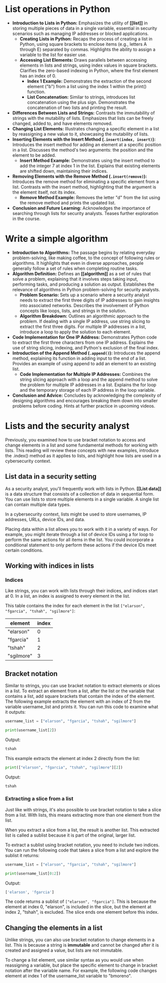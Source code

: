 # List operations in Python

- **Introduction to Lists in Python:** Emphasizes the utility of **[[list]]** in storing multiple pieces of data in a single variable, essential in security scenarios such as managing IP addresses or blocked applications.
	- **Creating Lists in Python:** Recaps the process of creating a list in Python, using square brackets to enclose items (e.g., letters A through E) separated by commas. Highlights the ability to assign a variable to the list for easier use.
	- **Accessing List Elements:** Draws parallels between accessing elements in lists and strings, using index values in square brackets. Clarifies the zero-based indexing in Python, where the first element has an index of 0.
		- **Index 1 Example:** Demonstrates the extraction of the second element ("b") from a list using the index 1 within the print() function.
		- **List Concatenation:** Similar to strings, introduces list concatenation using the plus sign. Demonstrates the concatenation of two lists and printing the result.
- **Differences Between Lists and Strings:** Contrasts the immutability of strings with the mutability of lists. Emphasizes that lists can be freely changed, added to, and have elements removed.
- **Changing List Elements:** Illustrates changing a specific element in a list by reassigning a new value to it, showcasing the mutability of lists.
- **Inserting Elements with the Insert Method (`.insert(index, insert)`):** Introduces the insert method for adding an element at a specific position in a list. Discusses the method's two arguments: the position and the element to be added.
	- **Insert Method Example:** Demonstrates using the insert method to add the integer 7 at index 1 in the list. Explains that existing elements are shifted down, maintaining their indices.
- **Removing Elements with the Remove Method (`.insert(remove)`):** Introduces the remove method for eliminating a specific element from a list. Contrasts with the insert method, highlighting that the argument is the element itself, not its index.
	- **Remove Method Example:** Removes the letter "d" from the list using the remove method and prints the updated list.
- **Conclusion and Future Learning:** Acknowledges the importance of searching through lists for security analysts. Teases further exploration in the course.

# Write a simple algorithm

- **Introduction to Algorithms:** The passage begins by relating everyday problem-solving, like making coffee, to the concept of following rules or algorithms. It highlights that even in diverse approaches, people generally follow a set of rules when completing routine tasks.
- **Algorithm Definition:** Defines an **[[algorithm]]** as a set of rules that solve a problem, explaining that it involves steps taking input, performing tasks, and producing a solution as output. Establishes the relevance of algorithms in Python problem-solving for security analysts.
	- **Problem Scenario:** Sets up a scenario where a security analyst needs to extract the first three digits of IP addresses to gain insights into associated networks. Describes the involvement of Python concepts like loops, lists, and strings in the solution.
	- **Algorithm Breakdown:** Outlines an algorithmic approach to the problem. If dealing with a single IP address, use string slicing to extract the first three digits. For multiple IP addresses in a list, introduce a loop to apply the solution to each element.
- **Code Implementation for One IP Address:** Demonstrates Python code to extract the first three characters from one IP address. Explains the use of string slicing, indexing, and Python's exclusion of the final index.
- **Introduction of the Append Method (`.append()`):** Introduces the append method, explaining its function in adding input to the end of a list. Provides an example of using append to add an element to an existing list.
	- **Code Implementation for Multiple IP Addresses:** Combines the string slicing approach with a loop and the append method to solve the problem for multiple IP addresses in a list. Explains the for loop and the temporary storage of each IP address in the loop variable.
- **Conclusion and Advice:** Concludes by acknowledging the complexity of designing algorithms and encourages breaking them down into smaller problems before coding. Hints at further practice in upcoming videos.

# Lists and the security analyst

Previously, you examined how to use bracket notation to access and change elements in a list and some fundamental methods for working with lists. This reading will review these concepts with new examples, introduce the .index() method as it applies to lists, and highlight how lists are used in a cybersecurity context.

## List data in a security setting

As a security analyst, you'll frequently work with lists in Python. **[[List data]]** is a data structure that consists of a collection of data in sequential form. You can use lists to store multiple elements in a single variable. A single list can contain multiple data types. 

In a cybersecurity context, lists might be used to store usernames, IP addresses, URLs, device IDs, and data.

Placing data within a list allows you to work with it in a variety of ways. For example, you might iterate through a list of device IDs using a for loop to perform the same actions for all items in the list. You could incorporate a conditional statement to only perform these actions if the device IDs meet certain conditions.

## Working with indices in lists

### Indices

Like strings, you can work with lists through their indices, and indices start at 0. In a list, an index is assigned to every element in the list.

This table contains the index for each element in the list `["elarson", "fgarcia", "tshah", "sgilmore"]`:

|**element**|**index**|
|---|---|
|"elarson"|0|
|"fgarcia"|1|
|"tshah"|2|
|"sgilmore"|3|

## Bracket notation

Similar to strings, you can use bracket notation to extract elements or slices in a list. To extract an element from a list, after the list or the variable that contains a list, add square brackets that contain the index of the element. The following example extracts the element with an index of 2 from the variable username_list and prints it. You can run this code to examine what it outputs:

```python
username_list = ["elarson", "fgarcia", "tshah", "sgilmore"]

print(username_list[2])
```
Output:
```python
tshah
```

This example extracts the element at index 2 directly from the list:

```python
print(["elarson", "fgarcia", "tshah", "sgilmore"][2])
```
Output:
```python
tshah
```

### **Extracting a slice from a list**

Just like with strings, it's also possible to use bracket notation to take a slice from a list. With lists, this means extracting more than one element from the list.

When you extract a slice from a list, the result is another list. This extracted list is called a sublist because it is part of the original, larger list. 

To extract a sublist using bracket notation, you need to include two indices. You can run the following code that takes a slice from a list and explore the sublist it returns:

```python
username_list = ["elarson", "fgarcia", "tshah", "sgilmore"]

print(username_list[0:2])
```
Output:
```python
['elarson', 'fgarcia']
```

The code returns a sublist of `["elarson", "fgarcia"]`. This is because the element at index 0, "elarson", is included in the slice, but the element at index 2, "tshah", is excluded. The slice ends one element before this index.

## Changing the elements in a list

Unlike strings, you can also use bracket notation to change elements in a list. This is because a string is **immutable** and cannot be changed after it is created and assigned a value, but lists are not immutable.

To change a list element, use similar syntax as you would use when reassigning a variable, but place the specific element to change in bracket notation after the variable name. For example, the following code changes element at index 1 of the username_list variable to "bmoreno".